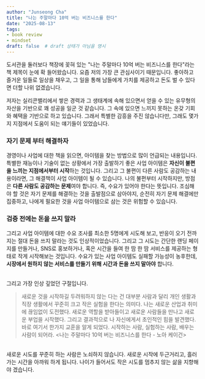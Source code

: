 ```yaml
---
author: "Junseong Cha"
title: "나는 주말마다 10억 버는 비즈니스를 한다"
date: "2025-08-13"
tags: 
- book review
- mindset
draft: false  # draft 상태가 아님을 명시
---
```


도서관을 둘러보다 책장에 꽂혀 있는 "나는 주말마다 10억 버는 비즈니스를 한다"라는 책 제목이 눈에 확 들어왔습니다. 요즘 저의 가장 큰 관심사이기 때문입니다. 좋아하고 즐거운 일들로 일상을 채우고, 그 일을 통해 남들에게 가치를 제공하고 돈도 벌 수 있다면 더할 나위 없겠습니다.

저자는 실리콘밸리에서 쌓은 경력과 그 생태계에 속해 있으면서 얻을 수 있는 유무형의 자산을 기반으로 꽤 성공을 일군 것 같습니다. 그 속에 있으면 느끼지 못하는 온갖 기회와 혜택을 기반으로 하고 있습니다. 그래서 특별한 감흥을 주진 않습니다만, 그래도 몇가지 지점에서 도움이 되는 얘기들이 있었습니다.

### 자기 문제 부터 해결하자
경영이나 사업에 대한 책을 읽으면, 아이템을 찾는 방법으로 많이 언급되는 내용입니다. 특별한 재능이나 기술이 없는 상황에서 가장 출발하기 좋은 사업 아이템은 **자신이 불편을 느끼는 지점에서부터 시작**하는 것입니다. 그리고 그 불편이 다른 사람도 공감하는 내용이라면, 그 해결책이 사업 아이템이 될 수 있습니다. 나의 불편부터 시작하지만, 방점은 **​다른 사람도 공감하는 문제**여야 합니다. 즉, 수요가 있어야 한다는 뜻입니다. 조심해야 할 것은 자기 문제를 해결하는 것을 출발점으로 삼아야지, 순전히 자기 문제 해결에만 집중하고, 나에게 필요한 것을 사업 아이템으로 삼는 것은 위험할 수 있습니다.

### 검증 전에는 돈을 쓰지 말라
그리고 사업 아이템에 대한 수요 조사를 최소한 5명에게 시도해 보고, 반응이 오기 전까지는 절대 돈을 쓰지 말라는 것도 인상적이었습니다. 그리고 그 시도는 간단한 랜딩 페이지를 만들거나, SNS로 홍보하거나, 혹은 시간을 들여 한 땀 한 땀 서비스를 제공하는 형태로 작게 시작해보는 것입니다. 수요가 있는 사업 아이템도 실패할 가능성이 농후한데, **시장에서 원하지 않는 서비스를 만들기 위해 시간과 돈을 쓰지 말아야** 합니다.

\
그리고 가장 인상 깊었던 구절입니다.

> 새로운 것을 시작하길 두려워하지 않는 다는 건  대부분 사람과 달리 개인 생활과 직장 생활에서 꾸준히 크고 작은 실험을 한다는 의미다. 나는 새로운 산업과 취미에 끊임없이 도전했다. 새로운 역할을 받아들이고 새로운 사람들을 만나고 새로운 부업을 시작했다. 그리고 결과적으로 나 자신에게서 초인적인 힘을 발견했다. 바로 여기서 한가지 교훈을 알게 되었다. 시작하는 사람, 실험하는 사람, 배우는 사람이 되어라. <나는 주말마다 10억 버는 비즈니스를 한다 - 노아 케이건>

\
새로운 시도를 꾸준히 하는 사람은 노쇠하지 않습니다. 새로운 시작에 두근거리고, 흘러가는 시간을 아까워 하게 됩니다. 나이가 들어서도 작은 시도를 멈추지 않는 삶을 지향해야 겠습니다.